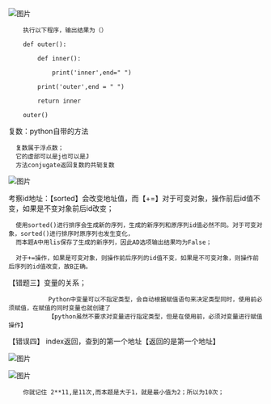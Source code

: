 ![图片](https://user-images.githubusercontent.com/38878365/195040315-f9eb9b5f-dabb-4c57-bb15-f077ccc24353.png)

        执行以下程序，输出结果为（）

        def outer():

            def inner():

                print('inner',end=" ")

            print('outer',end = " ")

            return inner

        outer()


复数：python自带的方法

      复数属于浮点数；
      它的虚部可以是j也可以是J
      方法conjugate返回复数的共轭复数
      
![图片](https://user-images.githubusercontent.com/38878365/195040729-396ebdb7-0caa-4182-8fda-b6eff7337232.png)



考察id地址：【sorted】会改变地址值，而【+=】对于可变对象，操作前后id值不变，如果是不变对象前后id改变；

      使用sorted()进行排序会生成新的序列，生成的新序列和原序列id值必然不同。对于可变对象，sorted()进行排序时原序列也发生变化，
      而本题A中用lis保存了生成的新序列，因此AD选项输出结果均为False；
      
      对于+=操作，如果是可变对象，则操作前后序列的id值不变，如果是不可变对象，则操作前后序列的id值改变，故B正确。 



【错题三】变量的关系；

               Python中变量可以不指定类型，会自动根据赋值语句来决定类型同时，使用前必须赋值，在赋值的同时变量也就创建了 
               【python虽然不要求对变量进行指定类型，但是在使用前，必须对变量进行赋值操作】
               
               
               
【错误四】 index返回，查到的第一个地址【返回的是第一个地址】

![图片](https://user-images.githubusercontent.com/38878365/195532491-96e910cc-b34b-414f-a68c-3a9811907235.png)

![图片](https://user-images.githubusercontent.com/38878365/195532842-7d67d91f-6c2d-4dc0-90d4-5d8e1c9b3031.png)

        你就记住 2**11,是11次,而本题是大于1，就是最小值为2；所以为10次；

